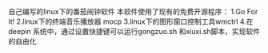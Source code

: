 自己编写的linux下的番茄闹钟软件
本软件使用了现有的免费开源程序：
 1.Go For it!
 2.linux下的终端音乐播放器 mocp
 3.linux下的图形窗口控制工具wmctrl
 4.在deepin 系统中，通过设置快捷键可以运行gongzuo.sh 和xiuxi.sh脚本，实现软件的自由化
